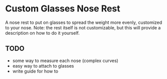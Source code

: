# Custom Glasses Nose Rest

A nose rest to put on glasses to spread the weight more evenly, customized to your nose.
Note: the rest itself is not customizable, but this will provide a description on how to do it yourself.

## TODO
- some way to measure each nose (complex curves)
- easy way to attach to glasses
- write guide for how to
